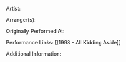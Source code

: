 Artist:

  

Arranger(s):

  

Originally Performed At:

  

Performance Links:
[[1998 - All Kidding Aside]]
  

Additional Information: